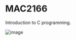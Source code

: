 # MAC2166

Introduction to C programming.

![image](https://github.com/Soneeca/MAC2166/assets/62733610/17a46bb9-4fe1-4f39-9f93-cf8768fa266d)
